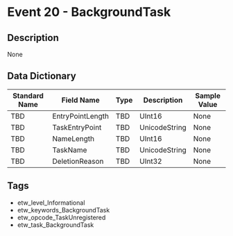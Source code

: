 # Event 20 - BackgroundTask

## Description
None

## Data Dictionary
|Standard Name|Field Name|Type|Description|Sample Value|
|---|---|---|---|---|
|TBD|EntryPointLength|TBD|UInt16|None|None|
|TBD|TaskEntryPoint|TBD|UnicodeString|None|None|
|TBD|NameLength|TBD|UInt16|None|None|
|TBD|TaskName|TBD|UnicodeString|None|None|
|TBD|DeletionReason|TBD|UInt32|None|None|

## Tags
* etw_level_Informational
* etw_keywords_BackgroundTask
* etw_opcode_TaskUnregistered
* etw_task_BackgroundTask